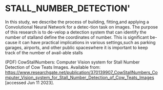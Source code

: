 # STALL_NUMBER_DETECTION'
In this study, we describe the process of building, fitting,and applying a Convolutional Neural Network for a detec-tion task on images. The purpose of this research is to de-velop a detection system that can identify the number of stalland define the coordinates of number. This is significant be-cause it can have practical implications in various settings,such as parking garages, airports, and other public spaceswhere it is important to keep track of the number of avail-able stalls 

(PDF) CowStallNumbers: Computer Vision system for Stall Number Detection of Cow Teats Images. Available from: https://www.researchgate.net/publication/370139907_CowStallNumbers_Computer_Vision_system_for_Stall_Number_Detection_of_Cow_Teats_Images [accessed Jun 11 2023].
